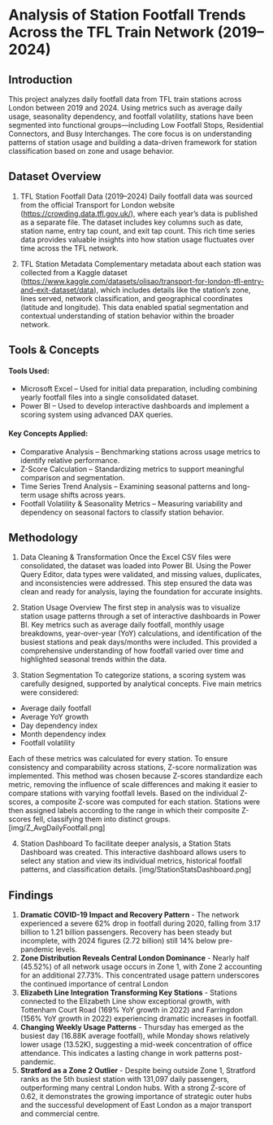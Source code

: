 # Analysis of Station Footfall Trends Across the TFL Train Network (2019–2024)
## Introduction 
This project analyzes daily footfall data from TFL train stations across London between 2019 and 2024. Using metrics such as average daily usage, seasonality dependency, and footfall volatility, stations have been segmented into functional groups—including Low Footfall Stops, Residential Connectors, and Busy Interchanges. The core focus is on understanding patterns of station usage and building a data-driven framework for station classification based on zone and usage behavior.

## Dataset Overview
1. TFL Station Footfall Data (2019–2024)
Daily footfall data was sourced from the official Transport for London website (https://crowding.data.tfl.gov.uk/), where each year’s data is published as a separate file. The dataset includes key columns such as date, station name, entry tap count, and exit tap count. This rich time series data provides valuable insights into how station usage fluctuates over time across the TFL network.

2. TFL Station Metadata
Complementary metadata about each station was collected from a Kaggle dataset (https://www.kaggle.com/datasets/olisao/transport-for-london-tfl-entry-and-exit-dataset/data), which includes details like the station’s zone, lines served, network classification, and geographical coordinates (latitude and longitude). This data enabled spatial segmentation and contextual understanding of station behavior within the broader network.

## Tools & Concepts
#### Tools Used:
- Microsoft Excel – Used for initial data preparation, including combining yearly footfall files into a single consolidated dataset.
- Power BI – Used to develop interactive dashboards and implement a scoring system using advanced DAX queries.

#### Key Concepts Applied:
- Comparative Analysis – Benchmarking stations across usage metrics to identify relative performance.
- Z-Score Calculation – Standardizing metrics to support meaningful comparison and segmentation.
- Time Series Trend Analysis – Examining seasonal patterns and long-term usage shifts across years.
- Footfall Volatility & Seasonality Metrics – Measuring variability and dependency on seasonal factors to classify station behavior.

## Methodology
1. Data Cleaning & Transformation
Once the Excel CSV files were consolidated, the dataset was loaded into Power BI. Using the Power Query Editor, data types were validated, and missing values, duplicates, and inconsistencies were addressed. This step ensured the data was clean and ready for analysis, laying the foundation for accurate insights.

2. Station Usage Overview
The first step in analysis was to visualize station usage patterns through a set of interactive dashboards in Power BI. Key metrics such as average daily footfall, monthly usage breakdowns, year-over-year (YoY) calculations, and identification of the busiest stations and peak days/months were included. This provided a comprehensive understanding of how footfall varied over time and highlighted seasonal trends within the data.

3. Station Segmentation
To categorize stations, a scoring system was carefully designed, supported by analytical concepts. Five main metrics were considered:
- Average daily footfall
- Average YoY growth
- Day dependency index
- Month dependency index
- Footfall volatility

Each of these metrics was calculated for every station. To ensure consistency and comparability across stations, Z-score normalization was implemented. This method was chosen because Z-scores standardize each metric, removing the influence of scale differences and making it easier to compare stations with varying footfall levels. Based on the individual Z-scores, a composite Z-score was computed for each station. Stations were then assigned labels according to the range in which their composite Z-scores fell, classifying them into distinct groups.
[img/Z_AvgDailyFootfall.png]

4. Station Dashboard
To facilitate deeper analysis, a Station Stats Dashboard was created. This interactive dashboard allows users to select any station and view its individual metrics, historical footfall patterns, and classification details.
[img/StationStatsDashboard.png]

## Findings 
1.	**Dramatic COVID-19 Impact and Recovery Pattern** - The network experienced a severe 62% drop in footfall during 2020, falling from 3.17 billion to 1.21 billion passengers. Recovery has been steady but incomplete, with 2024 figures (2.72 billion) still 14% below pre-pandemic levels. 
2.	**Zone Distribution Reveals Central London Dominance** - Nearly half (45.52%) of all network usage occurs in Zone 1, with Zone 2 accounting for an additional 27.73%. This concentrated usage pattern underscores the continued importance of central London 
3.	**Elizabeth Line Integration Transforming Key Stations** - Stations connected to the Elizabeth Line show exceptional growth, with Tottenham Court Road (169% YoY growth in 2022) and Farringdon (156% YoY growth in 2022) experiencing dramatic increases in footfall.
4.	**Changing Weekly Usage Patterns** - Thursday has emerged as the busiest day (16.88K average footfall), while Monday shows relatively lower usage (13.52K), suggesting a mid-week concentration of office attendance. This indicates a lasting change in work patterns post-pandemic. 
5.	**Stratford as a Zone 2 Outlier** - Despite being outside Zone 1, Stratford ranks as the 5th busiest station with 131,097 daily passengers, outperforming many central London hubs. With a strong Z-score of 0.62, it demonstrates the growing importance of strategic outer hubs and the successful development of East London as a major transport and commercial centre.
